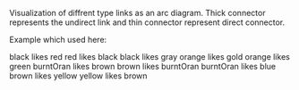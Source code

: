 
Visualization of diffrent type links as an arc diagram. Thick connector represents the 
undirect link and thin connector represent direct connector.

Example which used here: 

black likes red
red likes black
black likes gray
orange likes gold
orange likes green
burntOran likes brown
brown likes burntOran
burntOran likes blue
brown likes yellow
yellow likes brown
